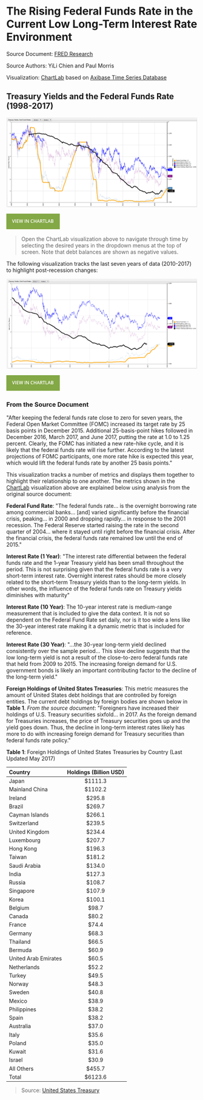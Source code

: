 # The Rising Federal Funds Rate in the Current Low Long-Term Interest Rate Environment


Source Document: [FRED Research](https://research.stlouisfed.org/publications/economic-synopses/2017/06/30/the-rising-federal-funds-rate-in-the-current-low-long-term-interest-rate-environment/)

Source Authors: YiLi Chien and Paul Morris

Visualization: [ChartLab](https://apps.axibase.com/chartlab) based on [Axibase Time Series Database](https://axibase.com/products/axibase-time-series-database/)

## Treasury Yields and the Federal Funds Rate (1998-2017)

![](Images/fedf-03.png)

[![View in ChartLab](Images/button.png)](https://apps.axibase.com/chartlab/9183d77b/8/#fullscreen)

> Open the ChartLab visualization above to navigate through time by selecting the desired years in the dropdown menus at the top of screen. Note that debt balances are shown as negative values.

The following visualization tracks the last seven years of data (2010-2017) to highlight post-recession changes:

![](Images/fedf-02.png)

[![View in ChartLab](Images/button.png)](https://apps.axibase.com/chartlab/9183d77b/9/#fullscreen)

### From the Source Document

"After keeping the federal funds rate close to zero for seven years, the Federal Open Market Committee (FOMC) increased
its target rate by 25 basis points in December 2015. Additional 25-basis-point hikes followed in December 2016, March 2017,
and June 2017, putting the rate at 1.0 to 1.25 percent. Clearly, the FOMC has initiated a new rate-hike cycle, and it is
likely that the federal funds rate will rise further. According to the latest projections of FOMC participants, one more
rate hike is expected this year, which would lift the federal funds rate by another 25 basis points."

This visualization tracks a number of metrics and displays them together to highlight their relationship to one another.
The metrics shown in the [ChartLab](https://apps.axibase.com/chartlab) visualization above are explained below using analysis from
the original source document:

**Federal Fund Rate**: "The federal funds rate... is the overnight borrowing rate among commercial banks... [and] varied significantly
before the financial crisis, peaking... in 2000 and dropping rapidly... in response to the 2001 recession. The Federal Reserve
started raising the rate in the second quarter of 2004... where it stayed until right before the financial crisis.
After the financial crisis, the federal funds rate remained low until the end of 2015."

**Interest Rate (1 Year)**: "The interest rate differential between the federal funds rate and the 1-year Treasury yield has
been small throughout the period. This is not surprising given that the federal funds rate is a very short-term interest rate.
Overnight interest rates should be more closely related to the short-term Treasury yields than to the long-term yields.
In other words, the influence of the federal funds rate on Treasury yields diminishes with maturity"

**Interest Rate (10 Year)**: The 10-year interest rate is medium-range measurement that is included to give the data context.
It is not so dependent on the Federal Fund Rate set daily, nor is it too wide a lens like the 30-year interest rate making
it a dynamic metric that is included for reference.

**Interest Rate (30 Year)**: "...the 30-year long-term yield declined consistently over the sample period... This slow
decline suggests that the low long-term yield is not a result of the close-to-zero federal funds rate that held from 2009 to 2015.
The increasing foreign demand for U.S. government bonds is likely an important contributing factor to the decline of the
long-term yield."

**Foreign Holdings of United States Treasuries**: This metric measures the amount of United States debt holdings that are
controlled by foreign entities. The current debt holdings by foreign bodies are shown below in **Table 1**. _From the source
document_: "Foreigners have increased their holdings of U.S. Treasury securities sixfold... in 2017. As the foreign demand
for Treasuries increases, the price of Treasury securities goes up and the yield goes down. Thus, the decline in long-term
interest rates likely has more to do with increasing foreign demand for Treasury securities than federal funds rate policy."

**Table 1**: Foreign Holdings of United States Treasuries by Country (Last Updated May 2017)

| Country | Holdings (Billion USD)|
|:-------|:---------------------:|
| Japan | $1111.3 |
| Mainland China | $1102.2 |
| Ireland | $295.8 |
| Brazil | $269.7 |
| Cayman Islands | $266.1 |
| Switzerland | $239.5 |
| United Kingdom | $234.4 |
| Luxembourg | $207.7 |
| Hong Kong | $196.3 |
| Taiwan | $181.2 |
| Saudi Arabia | $134.0 |
| India | $127.3 |
| Russia | $108.7 |
| Singapore| $107.9 |
| Korea | $100.1 |
| Belgium | $98.7 |
| Canada | $80.2 |
| France | $74.4 |
| Germany | $68.3 |
| Thailand | $66.5 |
| Bermuda | $60.9 |
| United Arab Emirates | $60.5 |
| Netherlands | $52.2 |
| Turkey | $49.5 |
| Norway | $48.3 |
| Sweden | $40.8 |
| Mexico | $38.9 |
| Philippines | $38.2 |
| Spain | $38.2 |
| Australia | $37.0 |
| Italy | $35.6 |
| Poland | $35.0 |
| Kuwait | $31.6|
| Israel | $30.9 |
| All Others | $455.7 |
| Total | $6123.6 |

> Source: [United States Treasury](http://ticdata.treasury.gov/Publish/mfh.txt)
